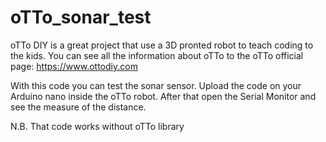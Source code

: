 # oTTo_sonar_test
oTTo DIY is a great project that use a 3D pronted robot to teach coding to the kids. You can see all the information about oTTo to the oTTo official page: https://www.ottodiy.com

With this code you can test the sonar sensor.
Upload the code on your Arduino nano inside the oTTo robot. After that open the Serial Monitor and see the measure of the distance.

N.B.
That code works without oTTo library
